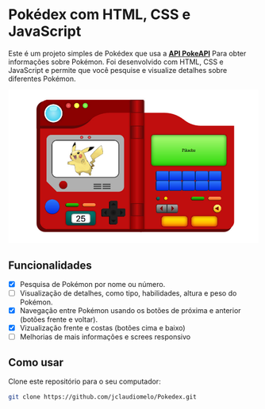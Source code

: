 # Pokédex com HTML, CSS e JavaScript

Este é um projeto simples de Pokédex que usa a  **[API PokeAPI](https://pokeapi.co/)** 
Para obter informações sobre Pokémon. Foi desenvolvido com HTML, CSS e JavaScript e permite que você pesquise e visualize detalhes sobre diferentes Pokémon.

![Screenshot](https://github.com/jclaudiomelo/Pokedex/blob/main/ASSETS/img/prev.jpeg)

## Funcionalidades

- [x] Pesquisa de Pokémon por nome ou número.
- [ ]  Visualização de detalhes, como tipo, habilidades, altura e peso do Pokémon. 
- [x]  Navegação entre Pokémon usando os botões de próxima e anterior (botões frente e voltar).
- [x]  Vizualização frente e costas (botões cima e baixo)
- [ ]  Melhorias de mais informações e screes responsivo

## Como usar

Clone este repositório para o seu computador:

```bash
git clone https://github.com/jclaudiomelo/Pokedex.git

